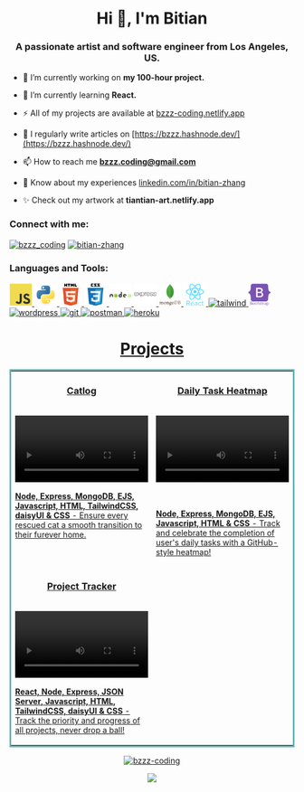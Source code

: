 <h1 align="center">Hi 👋, I'm Bitian</h1>
<h3 align="center">A passionate artist and software engineer from Los Angeles, US.</h3>



- 🔭 I’m currently working on **my 100-hour project.**

- 🌱 I’m currently learning **React.**

- ⚡ All of my projects are available at [bzzz-coding.netlify.app](bzzz-coding.netlify.app)

- 📝 I regularly write articles on [https://bzzz.hashnode.dev/](https://bzzz.hashnode.dev/)

- 📫 How to reach me **bzzz.coding@gmail.com**

- 📄 Know about my experiences [linkedin.com/in/bitian-zhang](linkedin.com/in/bitian-zhang)

- ✨ Check out my artwork at **tiantian-art.netlify.app**

<h3 align="left">Connect with me:</h3>
<p align="left">
<a href="https://twitter.com/bzzz_coding" target="blank"><img align="center" src="https://raw.githubusercontent.com/rahuldkjain/github-profile-readme-generator/master/src/images/icons/Social/twitter.svg" alt="bzzz_coding" height="30" width="40" /></a>
<a href="https://linkedin.com/in/bitian-zhang" target="blank"><img align="center" src="https://raw.githubusercontent.com/rahuldkjain/github-profile-readme-generator/master/src/images/icons/Social/linked-in-alt.svg" alt="bitian-zhang" height="30" width="40" /></a>
</p>



<h3 align="left">Languages and Tools:</h3>
<p align="left"> <a href="https://developer.mozilla.org/en-US/docs/Web/JavaScript" target="_blank" rel="noreferrer"> <img src="https://raw.githubusercontent.com/devicons/devicon/master/icons/javascript/javascript-original.svg" alt="javascript" width="40" height="40"/> </a> <a href="https://www.python.org" target="_blank" rel="noreferrer"> <img src="https://raw.githubusercontent.com/devicons/devicon/master/icons/python/python-original.svg" alt="python" width="40" height="40"/> </a> <a href="https://www.w3.org/html/" target="_blank" rel="noreferrer"> <img src="https://raw.githubusercontent.com/devicons/devicon/master/icons/html5/html5-original-wordmark.svg" alt="html5" width="40" height="40"/> </a> <a href="https://www.w3schools.com/css/" target="_blank" rel="noreferrer"> <img src="https://raw.githubusercontent.com/devicons/devicon/master/icons/css3/css3-original-wordmark.svg" alt="css3" width="40" height="40"/> </a> <a href="https://nodejs.org" target="_blank" rel="noreferrer"> <img src="https://raw.githubusercontent.com/devicons/devicon/master/icons/nodejs/nodejs-original-wordmark.svg" alt="nodejs" width="40" height="40"/> </a> <a href="https://expressjs.com" target="_blank" rel="noreferrer"> <img src="https://raw.githubusercontent.com/devicons/devicon/master/icons/express/express-original-wordmark.svg" alt="express" width="40" height="40"/> </a> <a href="https://www.mongodb.com/" target="_blank" rel="noreferrer"> <img src="https://raw.githubusercontent.com/devicons/devicon/master/icons/mongodb/mongodb-original-wordmark.svg" alt="mongodb" width="40" height="40"/> </a> <a href="https://reactjs.org/" target="_blank" rel="noreferrer"> <img src="https://raw.githubusercontent.com/devicons/devicon/master/icons/react/react-original-wordmark.svg" alt="react" width="40" height="40"/> </a> <a href="https://tailwindcss.com/" target="_blank" rel="noreferrer"> <img src="https://www.vectorlogo.zone/logos/tailwindcss/tailwindcss-icon.svg" alt="tailwind" width="40" height="40"/> </a> <a href="https://getbootstrap.com" target="_blank" rel="noreferrer"> <img src="https://raw.githubusercontent.com/devicons/devicon/master/icons/bootstrap/bootstrap-plain-wordmark.svg" alt="bootstrap" width="40" height="40"/> </a> <a href="https://wordpress.com/"> <img src="https://bitian-zhang.netlify.app/images/wordpress-logo.png" alt="wordpress" width="40" height="40"> </a> <a href="https://git-scm.com/" target="_blank" rel="noreferrer"> <img src="https://www.vectorlogo.zone/logos/git-scm/git-scm-icon.svg" alt="git" width="40" height="40"/> </a> <a href="https://postman.com" target="_blank" rel="noreferrer"> <img src="https://www.vectorlogo.zone/logos/getpostman/getpostman-icon.svg" alt="postman" width="40" height="40"/> </a> <a href="https://heroku.com" target="_blank" rel="noreferrer"> <img src="https://www.vectorlogo.zone/logos/heroku/heroku-icon.svg" alt="heroku" width="40" height="40"/> </p>


<h1 align="center">Projects</h1>
<table bordercolor="#66b2b2">
  <tr>
  <td width="50%" valign="top">
      <h3 align="center">Catlog</h3>
        <br />
      <a target="_blank" href="https://github.com/bzzz-coding/catlog-100hp">
            <video src="https://user-images.githubusercontent.com/86077274/200139108-50f27aa8-9c74-4935-8d52-51ba9e61a3b8.mov" width="100%"  alt="Catlog"/>
        </a>
        <br />
        <p align="center">
      </p>
        <p><strong>Node, Express, MongoDB, EJS, Javascript, HTML, TailwindCSS, daisyUI & CSS</strong> - Ensure every rescued cat a smooth transition to their furever home.</p>
    </td>
    <td width="50%" valign="top">
      <h3 align="center">Daily Task Heatmap</h3>
        <br />
        <a target="_blank" href="https://github.com/bzzz-coding/heatmap-1">
            <video src="https://user-images.githubusercontent.com/86077274/200139111-29dcb8a9-3175-4d2e-9d1e-24d6cf4bc43c.mov" width="100%" alt="Daily Task Heatmap"/>
        </a>
        <br />
        <p align="center">
      </p>
        <br />
        <p><strong>Node, Express, MongoDB, EJS, Javascript, HTML & CSS</strong> - Track and celebrate the completion of user's daily tasks with a GitHub-style heatmap!</p>
    </td>
  </tr>
  
  <tr>
    <td width="50%" valign="top">
      <h3 align="center">Project Tracker</h3>
        <br />
        <a target="_blank" href="https://github.com/bzzz-coding/project-management-app">
            <video src="https://user-images.githubusercontent.com/86077274/200188445-ad1c30c7-df32-46d9-ade5-f44ab991de7d.mov" width="100%" alt="Daily Task Heatmap"/>
        </a>
        <br />
        <p align="center">
      </p>
        <p><strong>React, Node, Express, JSON Server, Javascript, HTML, TailwindCSS, daisyUI & CSS</strong> - Track the priority and progress of all projects, never drop a ball!</p>
    </td>
    

  </tr>
  
</table>


<p align="center"><img align="center" src="https://github-readme-stats.vercel.app/api/top-langs?username=bzzz-coding&show_icons=true&locale=en&layout=compact" alt="bzzz-coding" /></p>


<p align="center">
    <a href="https://git.io/streak-stats"><img src="https://streak-stats.demolab.com?user=bzzz-coding"/></a>
</p>





